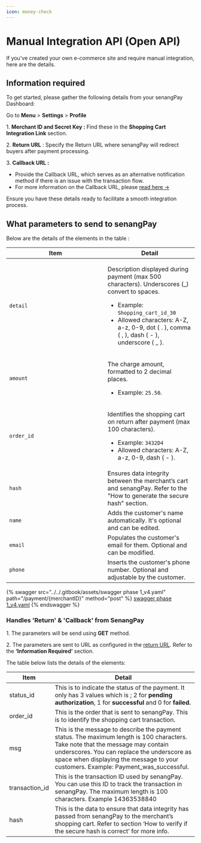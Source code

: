 ```yaml
---
icon: money-check
---
```


# Manual Integration API (Open API)

If you've created your own e-commerce site and require manual integration, here are the details.

## **Information required**&#x20;

To get started, please gather the following details from your senangPay Dashboard:

Go to **Menu** > **Settings** > **Profile**

1\. **Merchant ID and Secret Key :** Find these in the **Shopping Cart Integration Link** section.

2\. **Return URL** : Specify the Return URL where senangPay will redirect buyers after payment   processing.

3\. **Callback URL :**&#x20;

* Provide the Callback URL, which serves as an alternative notification method if there is an issue with the transaction flow.
* For more information on the Callback URL, please [read here ->](https://guide.senangpay.my/callback-url/)

Ensure you have these details ready to facilitate a smooth integration process.



## **What parameters to send to senangPay**

Below are the details of the elements in the table :

<table><thead><tr><th width="247">Item</th><th>Detail</th></tr></thead><tbody><tr><td><code>detail</code></td><td><p>Description displayed during payment (max 500 characters). Underscores (_) convert to spaces. </p><ul><li>Example: <code>Shopping_cart_id_30</code></li><li>Allowed characters: A-Z, a-z, 0-9, dot ( . ), comma ( , ), dash ( - ), underscore ( _ ).</li></ul></td></tr><tr><td><code>amount</code></td><td><p>The charge amount, formatted to 2 decimal places.</p><ul><li>Example: <code>25.50</code>.</li></ul></td></tr><tr><td><code>order_id</code></td><td><p>Identifies the shopping cart on return after payment (max 100 characters).</p><ul><li>Example: <code>3432D4</code></li><li>Allowed characters: A-Z, a-z, 0-9, dash ( - ).</li></ul></td></tr><tr><td><code>hash</code></td><td>Ensures data integrity between the merchant’s cart and senangPay. Refer to the "How to generate the secure hash" section.</td></tr><tr><td><code>name</code></td><td>Adds the customer's name automatically. It's optional and can be edited.</td></tr><tr><td><code>email</code></td><td>Populates the customer's email for them. Optional and can be modified.</td></tr><tr><td><code>phone</code></td><td>Inserts the customer's phone number. Optional and adjustable by the customer.</td></tr></tbody></table>



{% swagger src="../../.gitbook/assets/swagger phase 1_v4.yaml" path="/payment/{merchantID}" method="post" %}
[swagger phase 1_v4.yaml](<../../.gitbook/assets/swagger phase 1_v4.yaml>)
{% endswagger %}

### Handles 'Return' & 'Callback' from SenangPay

1\. The parameters will be send using **GET** method.

2\. The parameters are sent to URL as configured in the [return URL](./#information-required). Refer to the **‘Information Required’** section.

The table below lists the details of the elements:

| Item            | Detail                                                                                                                                                                                                                                                                  |
| --------------- | ----------------------------------------------------------------------------------------------------------------------------------------------------------------------------------------------------------------------------------------------------------------------- |
| status\_id      | This is to indicate the status of the payment. It only has 3 values which is ; 2 for **pending authorization**, 1 for **successful** and 0 for **failed.**                                                                                                              |
| order\_id       | This is the order that is sent to senangPay. This is to identify the shopping cart transaction.                                                                                                                                                                         |
| msg             | This is the message to describe the payment status. The maximum length is 100 characters. Take note that the message may contain underscores. You can replace the underscore as space when displaying the message to your customers. Example: Payment\_was\_successful. |
| transaction\_id | This is the transaction ID used by senangPay. You can use this ID to track the transaction in senangPay. The maximum length is 100 characters. Example 14363538840                                                                                                      |
| hash            | This is the data to ensure that data integrity has passed from senangPay to the merchant’s shopping cart. Refer to section ‘How to verify if the secure hash is correct’ for more info.                                                                                 |

